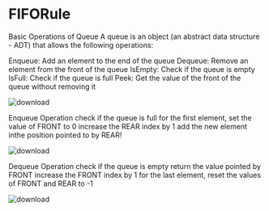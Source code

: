 # FIFORule
Basic Operations of Queue
A queue is an object (an abstract data structure - ADT) that allows the following operations:

Enqueue: Add an element to the end of the queue
Dequeue: Remove an element from the front of the queue
IsEmpty: Check if the queue is empty
IsFull: Check if the queue is full
Peek: Get the value of the front of the queue without removing it

![download](https://user-images.githubusercontent.com/101993714/210170097-542f4568-4d36-47ec-a4e0-223089bcbeca.jpg)

Enqueue Operation
check if the queue is full
for the first element, set the value of FRONT to 0
increase the REAR index by 1
add the new element inthe position pointed to by REAR!

 
![download](https://user-images.githubusercontent.com/101993714/210170128-3ca9f015-335f-4d25-8f73-65a0c7327972.jpg)

Dequeue Operation
check if the queue is empty
return the value pointed by FRONT
increase the FRONT index by 1
for the last element, reset the values of FRONT and REAR to -1

![download](https://user-images.githubusercontent.com/101993714/210170172-7b533939-bae5-41da-8867-41c1e84f2be9.png)
  

 
